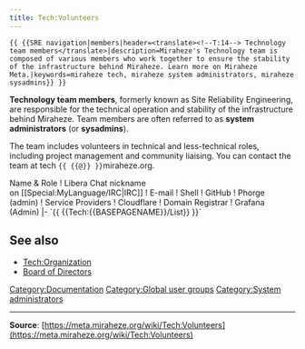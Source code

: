 ```yaml
---
title: Tech:Volunteers
---
```


 `{{ {{SRE navigation|members|header=<translate><!--T:14--> Technology team members</translate>|description=Miraheze's Technology team is composed of various members who work together to ensure the stability of the infrastructure behind Miraheze. Learn more on Miraheze Meta.|keywords=miraheze tech, miraheze system administrators, miraheze sysadmins}} }}`
<!--T:1-->
**Technology team members**, formerly known as Site Reliability Engineering, are responsible for the technical operation and stability of the infrastructure behind Miraheze. Team members are often referred to as **system administrators** (or **sysadmins**).

<!--T:15-->
The team includes volunteers in technical and less-technical roles, including project management and community liaising. You can contact the team at tech `{{ {{@}} }}`miraheze.org.
<div style="width: 100%; overflow: auto;>
{| class="wikitable center"
|-
! class="unsortable"| [ `{{ {{fullurl:Tech:Volunteers/List|action=edit}} }}` +/-]
! <!--T:3--> Name & Role
! <!--T:4--> Libera Chat nickname <br /> on [[Special:MyLanguage/IRC|IRC]]
! <!--T:5--> E-mail
! <!--T:6--> Shell
! <!--T:7--> GitHub
! <!--T:8--> Phorge (admin)
! <!--T:9--> Service Providers
! <!--T:16--> Cloudflare
! <!--T:10--> Domain Registrar
! <!--T:11--> Grafana (Admin)
|- `{{ {{Tech:{{BASEPAGENAME}}/List}} }}`

## See also 

<!--T:12-->
* [Tech:Organization](/tech-docs/techorganization)
* [Board of Directors](https://meta.miraheze.org/wiki/Board_of_Directors)

[Category:Documentation](https://meta.miraheze.org/wiki/Category:Documentation)
[Category:Global user groups](https://meta.miraheze.org/wiki/Category:Global_user_groups)
[Category:System administrators](https://meta.miraheze.org/wiki/Category:System_administrators)

----
**Source**: [https://meta.miraheze.org/wiki/Tech:Volunteers](https://meta.miraheze.org/wiki/Tech:Volunteers)